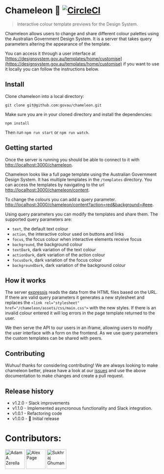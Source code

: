 # Chameleon 🦎  [![CircleCI](https://circleci.com/gh/govau/chameleon.svg?style=svg)](https://circleci.com/gh/govau/chameleon)

> Interactive colour template previews for the Design System.

Chameleon allows users to change and share different colour palettes using the Australian Government Design System. It is a server that takes query parameters altering the appearance of the template. 

You can access it through a user interface at [https://designsystem.gov.au/templates/home/customise](https://designsystem.gov.au/templates/home/customise) if you want to use it locally you can follow the instructions below. 


## Install


Clone chameleon into a local directory:
```
git clone git@github.com:govau/chameleon.git
```

Make sure you are in your cloned directory and install the dependencies:

```node
npm install
```

Then run `npm run start` or `npm run watch`.


## Getting started

Once the server is running you should be able to connect to it with [http://localhost:3000/chameleon](http://localhost:3000/chameleon).

Chameleon looks like a full page template using the Australian Government Design System. It has multiple templates in the `/templates` directory. You can access the templates by navigating to the url [http://localhost:3000/chameleon/content](http://localhost:3000/chameleon/content).

To change the colours you can add a query parameter. [http://localhost:3000/chameleon/content?action=red&background=#eee](http://localhost:3000/chameleon/content?action=red&background=#eee).

Using query parameters you can modify the templates and share them. The supported query parameters are:
 - `text`, the default text colour
 - `action`, the interactive colour used on buttons and links
 - `focus`, the focus colour when interactive elements receive focus
 - `background`, the background colour
 - `textDark`, dark variation of the text colour
 - `actionDark`, dark variation of the action colour
 - `focusDark`, dark variation of the focus colour
 - `backgroundDark`, dark variation of the background colour


## How it works

The server [expressjs](https://expressjs.com/ ) reads the data from the HTML files based on the URL. If there are valid query parameters it generates a new stylesheet and replaces the `<link rel="stylesheet" href="/chameleon/assets/css/main.css">` with the new styles. If there is an invalid colour entered it will log errors in the page template returned to the user.

We then serve the API to our users in an iframe, allowing users to modify the user interface with a form on the frontend. As we use query parameters the custom templates can be shared with peers.


## Contributing

Wuhuu! thanks for considering contributing! We are always looking to make chameleon better, please have a look at our [issues](issues) and use the above documentation to make changes and create a pull request.


## Release history

- v1.2.0 - Slack improvements
- v1.1.0 - Implemented asyncronous functionality and Slack integration.
- v1.0.1 - Refactoring code
- v1.0.0 - 🎉 Initial release



# Contributors:
<div style="display:inline;">
  <a href="https://github.com/adamzerella"><img width="64" height="64" src="https://avatars0.githubusercontent.com/u/1501560?s=460&v=4" alt="Adam A. Zerella"/></a>
  <a href="https://github.com/alex-page"><img width="64" height="64" src="https://avatars0.githubusercontent.com/u/19199063?s=460&v=4" alt="Alex Page"/></a>
  <a href="https://github.com/sukhrajghuman"><img width="64" height="64" src="https://avatars1.githubusercontent.com/u/20184809?s=460&v=4" alt="Sukhraj Ghuman"/></a>
</div>


